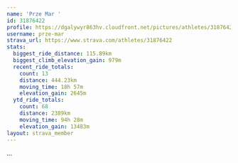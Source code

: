 ```yaml
---
name: 'Prze Mar '
id: 31876422
profile: https://dgalywyr863hv.cloudfront.net/pictures/athletes/31876422/22548952/3/large.jpg
username: prze-mar
strava_url: https://www.strava.com/athletes/31876422
stats:
  biggest_ride_distance: 115.89km
  biggest_climb_elevation_gain: 979m
  recent_ride_totals:
    count: 13
    distance: 444.23km
    moving_time: 18h 57m
    elevation_gain: 2645m
  ytd_ride_totals:
    count: 68
    distance: 2389km
    moving_time: 94h 28m
    elevation_gain: 13483m
layout: strava_member
--- 
```

...
